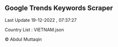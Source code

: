 

## Google Trends Keywords Scraper 
 
Last Update 19-12-2022 , 07:37:27

Country List :
VIETNAM.json



© Abdul Muttaqin 
